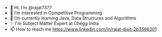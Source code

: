 - 👋 Hi, I’m @rajat7377
- 👀 I’m interested in Competitive Programming
- 🌱 I’m currently learning Java, Data Structures and Algorithms
- ✨ I'm Subject Matter Expert at Chegg India
- 📫 How to reach me https://www.linkedin.com/in/rajat-dixit-2b3566201
